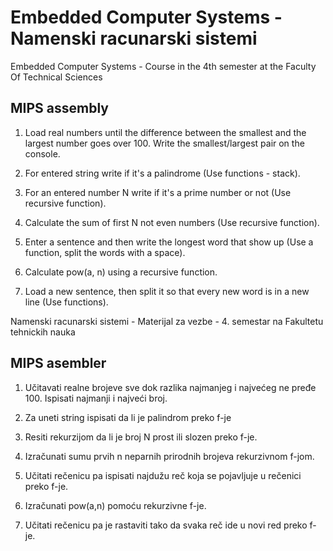 # Embedded Computer Systems - Namenski racunarski sistemi
Embedded Computer Systems - Course in the 4th semester at the Faculty Of Technical Sciences

## MIPS assembly

1. Load real numbers until the difference between the smallest and the largest number goes over 100. Write the smallest/largest pair on the console.

2. For entered string write if it's a palindrome (Use functions - stack).

3. For an entered number N write if it's a prime number or not (Use recursive function).

4. Calculate the sum of first N not even numbers (Use recursive function).

5. Enter a sentence and then write the longest word that show up (Use a function, split the words with a space).

6. Calculate pow(a, n) using a recursive function.

7. Load a new sentence, then split it so that every new word is in a new line (Use functions).

Namenski racunarski sistemi - Materijal za vezbe - 4. semestar na Fakultetu tehnickih nauka

## MIPS asembler

1. Učitavati realne brojeve sve dok razlika najmanjeg i najvećeg ne pređe 100. Ispisati najmanji i najveći broj.

2. Za uneti string ispisati da li je palindrom preko f-je

3. Resiti rekurzijom da li je broj N prost ili slozen preko f-je.

4. Izračunati sumu prvih n neparnih prirodnih brojeva rekurzivnom f-jom.

5. Učitati rečenicu pa ispisati najdužu reč koja se pojavljuje u rečenici preko f-je.

6. Izračunati pow(a,n) pomoću rekurzivne f-je.

7. Učitati rečenicu pa je rastaviti tako da svaka reč ide u novi red preko f-je.
